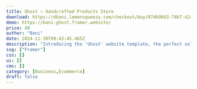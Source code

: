 ```yaml
---
title: Ghost — Handcrafted Products Store
download: https://dbani.lemonsqueezy.com/checkout/buy/074b9043-74b7-42aa-afcc-ff3d953f0a97
demo: https://bani-ghost.framer.website/
price: 49
author: "Bani"
date: 2024-11-30T09:43:45.465Z
description: "Introducing the 'Ghost' website template, the perfect solution for selling your beautiful handcrafted products online. With its clean and minimalist design, the 'Ghost' template lets your products shine and creates a seamless shopping experience for your customers. Whether you're just starting out or looking to refresh your existing online store, the 'Ghost' template is a great choice for any small business owner."
ssg: ["Framer"]
css: []
ui: []
cms: []
category: [Business,Ecommerce]
draft: false
---
```

